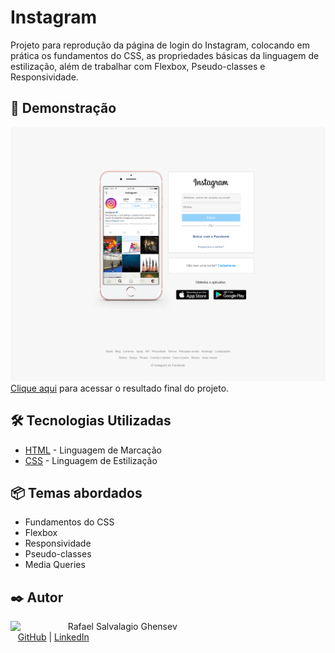 # Instagram

Projeto para reprodução da página de login do Instagram, colocando em prática os fundamentos do CSS, as propriedades básicas da linguagem de estilização, além de trabalhar com Flexbox, Pseudo-classes e Responsividade.

## 🚀 Demonstração

![image](assets/img/readme-images/pagina.png)
[Clique aqui](https://rafaelrfls.github.io/reproducao-instagram/) para acessar o resultado final do projeto.

## 🛠️ Tecnologias Utilizadas

* [HTML](https://www.w3.org/html/) - Linguagem de Marcação
* [CSS](https://www.w3.org/Style/CSS/) - Linguagem de Estilização

<h2>📦 Temas abordados</h2>

- Fundamentos do CSS
- Flexbox
- Responsividade
- Pseudo-classes
- Media Queries

## ✒️ Autor
<p>
    <img align=left margin=10 width=80 src="https://avatars.githubusercontent.com/u/50595987?s=400"/>
    <p>&nbsp&nbsp&nbspRafael Salvalagio Ghensev<br>
    &nbsp&nbsp&nbsp<a href="https://github.com/rafaelrfls">GitHub</a>&nbsp;|&nbsp;<a href="https://www.linkedin.com/in/rafael-salvalagio-ghensev-49671285/">LinkedIn</a>&nbsp;</p>
</p>
